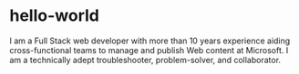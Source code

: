 # hello-world
I am a Full Stack web developer with more than 10 years experience aiding cross-functional teams to manage and publish Web content at Microsoft. I am a technically adept troubleshooter, problem-solver, and collaborator. 
